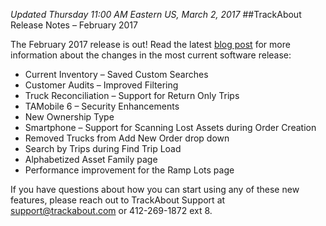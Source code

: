 *Updated Thursday 11:00 AM Eastern US, March 2, 2017*
##TrackAbout Release Notes – February 2017

The February 2017 release is out! Read the latest [blog post](https://corp.trackabout.com/blog/trackabout-release-notes-february-2017) for more information about the changes in the most current software release:

* Current Inventory – Saved Custom Searches
* Customer Audits – Improved Filtering
* Truck Reconciliation – Support for Return Only Trips
* TAMobile 6 – Security Enhancements
* New Ownership Type
* Smartphone – Support for Scanning Lost Assets during Order Creation
* Removed Trucks from Add New Order drop down
* Search by Trips during Find Trip Load
* Alphabetized Asset Family page
* Performance improvement for the Ramp Lots page

If you have questions about how you can start using any of these new features, please reach out to TrackAbout Support at [support@trackabout.com](mailto:support@trackabout.com) or 412-269-1872 ext 8.

